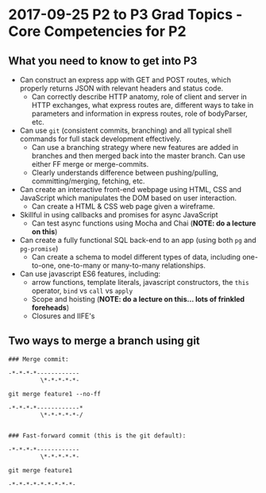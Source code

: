 # 2017-09-25 P2 to P3 Grad Topics - Core Competencies for P2

## What you need to know to get into P3

- Can construct an express app with GET and POST routes, which properly returns JSON with relevant headers and status code.
  - Can correctly describe HTTP anatomy, role of client and server in HTTP exchanges, what express routes are, different ways to take in parameters and information in express routes, role of bodyParser, etc.
- Can use `git` (consistent commits, branching) and all typical shell commands for full stack development effectively.
  - Can use a branching strategy where new features are added in branches and then merged back into the master branch. Can use either FF merge or merge-commits.
  - Clearly understands difference between pushing/pulling, committing/merging, fetching, etc.
- Can create an interactive front-end webpage using HTML, CSS and JavaScript which manipulates the DOM based on user interaction.
  - Can create a HTML & CSS web page given a wireframe.
- Skillful in using callbacks and promises for async JavaScript
  - Can test async functions using Mocha and Chai (**NOTE: do a lecture on this**)
- Can create a fully functional SQL back-end to an app (using both `pg` and `pg-promise`)
  - Can create a schema to model different types of data, including one-to-one, one-to-many or many-to-many relationships.
- Can use javascript ES6 features, including:
  - arrow functions, template literals, javascript constructors, the `this` operator, `bind` vs `call` vs `apply`
  - Scope and hoisting (**NOTE: do a lecture on this... lots of frinkled foreheads**)
  - Closures and IIFE's

## Two ways to merge a branch using git
```
### Merge commit:

-*-*-*-*------------
         \*-*-*-*-*-

git merge feature1 --no-ff

-*-*-*-*------------*
         \*-*-*-*-*-/


### Fast-forward commit (this is the git default):

-*-*-*-*------------
         \*-*-*-*-*-

git merge feature1

-*-*-*-*-*-*-*-*-*-
```
